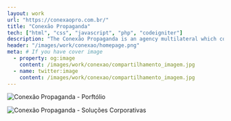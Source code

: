 ```yaml
---
layout: work
url: "https://conexaopro.com.br/"
title: "Conexão Propaganda"
tech: ["html", "css", "javascript", "php", "codeigniter"]
description: "The Conexão Propaganda is an agency multilateral which combine different technics of comunication with innovative solutions."
header: "/images/work/conexao/homepage.png"
meta: # If you have cover image
  - property: og:image
    content: /images/work/conexao/compartilhamento_imagem.jpg
  - name: twitter:image
    content: /images/work/conexao/compartilhamento_imagem.jpg
---
```


![Conexão Propaganda - Porftólio](/images/work/conexao/portfolio.png)

![Conexão Propaganda - Soluções Corporativas](https://conexaopro.com.br/site/assets/frontend/imagens/empresa.jpg)
